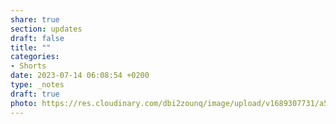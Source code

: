 ```yaml
---
share: true
section: updates
draft: false
title: ""
categories:
- Shorts
date: 2023-07-14 06:08:54 +0200
type: _notes
draft: true
photo: https://res.cloudinary.com/dbi2zounq/image/upload/v1689307731/a51oxk4z9x98ekxujh1s.jpg
---
```

